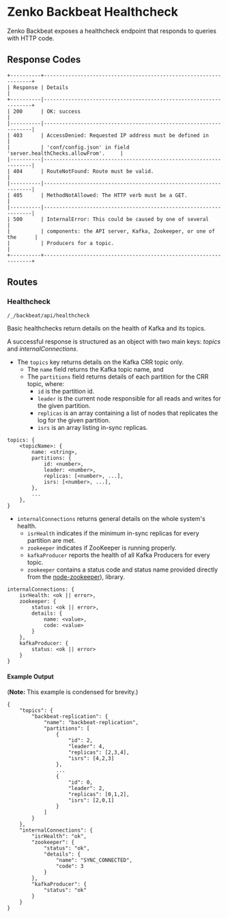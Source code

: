 # Zenko Backbeat Healthcheck

Zenko Backbeat exposes a healthcheck endpoint that responds to queries with
HTTP code.

## Response Codes

```
+----------+------------------------------------------------------------------+
| Response | Details                                                          |
+----------|------------------------------------------------------------------+
| 200      | OK: success                                                      |
|----------|------------------------------------------------------------------|
| 403      | AccessDenied: Requested IP address must be defined in            |
|          | 'conf/config.json' in field 'server.healthChecks.allowFrom'.     |
|----------|------------------------------------------------------------------|
| 404      | RouteNotFound: Route must be valid.                              |
|----------|------------------------------------------------------------------|
| 405      | MethodNotAllowed: The HTTP verb must be a GET.                   |
|----------|------------------------------------------------------------------|
| 500      | InternalError: This could be caused by one of several            |
|          | components: the API server, Kafka, Zookeeper, or one of the      |
|          | Producers for a topic.                                           |
+----------+------------------------------------------------------------------+
```

## Routes

### Healthcheck

 `/_/backbeat/api/healthcheck`

Basic healthchecks return details on the health of Kafka and its topics.

A successful response is structured as an object with two main keys:
*topics* and *internalConnections*.

* The `topics` key returns details on the Kafka CRR topic only.
  * The `name` field returns the Kafka topic name, and
  * The `partitions` field returns details of each partition for the CRR topic,
    where:
    * `id` is the partition id.
    * `leader` is the current node responsible for all reads and writes for
      the given partition.
    * `replicas` is an array containing a list of nodes that replicates the
      log for the given partition.
    * `isrs` is an array listing in-sync replicas.

```
topics: {
    <topicName>: {
        name: <string>,
        partitions: {
            id: <number>,
            leader: <number>,
            replicas: [<number>, ...],
            isrs: [<number>, ...],
        },
        ...
    },
}
```

* `internalConnections` returns general details on the whole system's health.
  * `isrHealth` indicates if the minimum in-sync replicas for every partition
    are met.
  * `zookeeper` indicates if ZooKeeper is running properly.
  * `kafkaProducer` reports the health of all Kafka Producers for
    every topic.
  * `zookeeper` contains a status code and status name provided directly from the
    [node-zookeeper](https://github.com/alexguan/node-zookeeper-client#state)),
    library.

```
internalConnections: {
    isrHealth: <ok || error>,
    zookeeper: {
        status: <ok || error>,
        details: {
            name: <value>,
            code: <value>
        }
    },
    kafkaProducer: {
        status: <ok || error>
    }
}
```

#### Example Output

(**Note:** This example is condensed for brevity.)

```
{
    "topics": {
        "backbeat-replication": {
            "name": "backbeat-replication",
            "partitions": [
                {
                    "id": 2,
                    "leader": 4,
                    "replicas": [2,3,4],
                    "isrs": [4,2,3]
                },
                ...
                {
                    "id": 0,
                    "leader": 2,
                    "replicas": [0,1,2],
                    "isrs": [2,0,1]
                }
            ]
        }
    },
    "internalConnections": {
        "isrHealth": "ok",
        "zookeeper": {
            "status": "ok",
            "details": {
                "name": "SYNC_CONNECTED",
                "code": 3
            }
        },
        "kafkaProducer": {
            "status": "ok"
        }
    }
}
```
